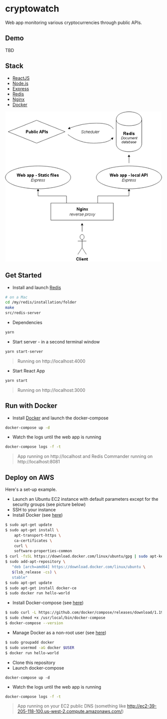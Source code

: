 # cryptowatch
Web app monitoring various cryptocurrencies through public APIs.

## Demo
TBD

## Stack
* [ReactJS](https://reactjs.org/)
* [Node.js](https://nodejs.org/en/)
* [Express](http://expressjs.com/)
* [Redis](https://redis.io/download)
* [Nginx](https://nginx.org/en/)
* [Docker](https://www.docker.com/)

![alt text](https://raw.githubusercontent.com/johnnyconroy/cryptowatch/master/images/stackDiagram.png)

## Get Started
* Install and launch [Redis](https://redis.io/download)
```bash
# on a Mac
cd /my/redis/installation/folder
make
src/redis-server
```
* Dependencies
```bash
yarn
```
* Start server - in a second terminal window
```bash
yarn start-server
```
> Running on http://localhost:4000
* Start React App
```bash
yarn start
```
> Running on http://localhost:3000

## Run with Docker
* Install [Docker](https://www.docker.com/) and launch the docker-compose
```bash
docker-compose up -d
```
* Watch the logs until the web app is running
```bash
docker-compose logs -f -t
```
> App running on http://localhost and Redis Commander running on http://localhost:8081

## Deploy on AWS
Here's a set-up example.
* Launch an Ubuntu EC2 instance with default parameters except for the security groups (see picture below)
* SSH to your instance
* Install Docker (see [here](https://docs.docker.com/install/linux/docker-ce/ubuntu/#install-using-the-repository))
```bash
$ sudo apt-get update
$ sudo apt-get install \
    apt-transport-https \
    ca-certificates \
    curl \
    software-properties-common
$ curl -fsSL https://download.docker.com/linux/ubuntu/gpg | sudo apt-key add -
$ sudo add-apt-repository \
   "deb [arch=amd64] https://download.docker.com/linux/ubuntu \
   $(lsb_release -cs) \
   stable"
$ sudo apt-get update
$ sudo apt-get install docker-ce
$ sudo docker run hello-world
```
* Install Docker-compose (see [here](https://docs.docker.com/compose/install/))
```bash
$ sudo curl -L https://github.com/docker/compose/releases/download/1.19.0/docker-compose-`uname -s`-`uname -m` -o /usr/local/bin/docker-compose
$ sudo chmod +x /usr/local/bin/docker-compose
$ docker-compose --version
```
* Manage Docker as a non-root user (see [here](https://docs.docker.com/install/linux/linux-postinstall/))
```bash
$ sudo groupadd docker
$ sudo usermod -aG docker $USER
$ docker run hello-world
```
* Clone this repository
* Launch docker-compose
```
docker-compose up -d
```
* Watch the logs until the web app is running
```bash
docker-compose logs -f -t
```
> App running on your EC2 public DNS (something like http://ec2-39-205-118-100.us-west-2.compute.amazonaws.com/)
